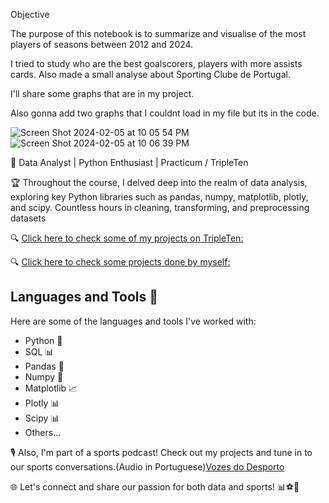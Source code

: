 Objective

The purpose of this notebook is to summarize and visualise of the most players of seasons between 2012 and 2024.

I tried to study who are the best goalscorers, players with more assists cards.
Also made a small analyse about Sporting Clube de Portugal.

I'll share some graphs that are in my project.

Also gonna add two graphs that I couldnt load in my file but its in the code.

![Screen Shot 2024-02-05 at 10 05 54 PM](https://github.com/andrewferreira89/myprojects/assets/147548118/0d5df5f8-0207-46cb-a355-760defb0c234)
![Screen Shot 2024-02-05 at 10 06 39 PM](https://github.com/andrewferreira89/myprojects/assets/147548118/41ef503f-da97-4b40-899f-b53cf7bb63ad)

















🚀 Data Analyst | Python Enthusiast | Practicum / TripleTen

🏆 Throughout the course, I delved deep into the realm of data analysis, exploring key Python libraries such as pandas, numpy, matplotlib, plotly, and scipy. Countless hours in cleaning, transforming, and preprocessing datasets

🔍 [Click here to check some of my projects on TripleTen:](https://github.com/andrewferreira89/ProjetoTripleTen)


🔍 [Click here to check some projects done by myself:](https://github.com/andrewferreira89/myprojects)

## Languages and Tools 🚀

Here are some of the languages and tools I've worked with:

- Python 🐍
- SQL 📊
- Pandas 🐼
- Numpy 🧮
- Matplotlib 📈
- Plotly 📊
- Scipy 📊
- Others... 

🎙️ Also, I'm part of a sports podcast! Check out my projects and tune in to our sports conversations.(Audio in Portuguese)[Vozes do Desporto](https://www.youtube.com/channel/UCiFfMWNpZFjfY_jVY17SaKQ)


🌐 Let's connect and share our passion for both data and sports! 📊⚽🏀





<!---
andrewferreira89/andrewferreira89 is a ✨ special ✨ repository because its `README.md` (this file) appears on your GitHub profile.
You can click the Preview link to take a look at your changes.
--->
